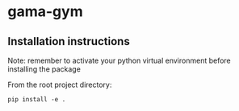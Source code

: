 # gama-gym
## Installation instructions
Note: remember to activate your python virtual environment before installing the package

From the root project directory:

```
pip install -e .
```

